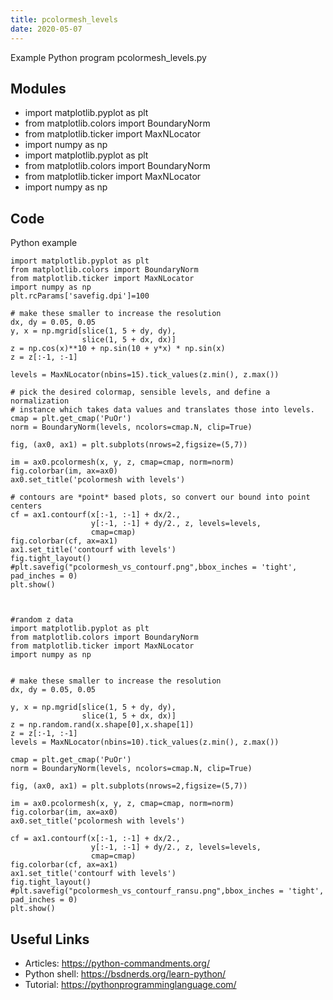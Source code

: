 ```yaml
---
title: pcolormesh_levels
date: 2020-05-07
---
```

Example Python program pcolormesh_levels.py

## Modules

* import matplotlib.pyplot as plt
* from matplotlib.colors import BoundaryNorm
* from matplotlib.ticker import MaxNLocator
* import numpy as np
* import matplotlib.pyplot as plt
* from matplotlib.colors import BoundaryNorm
* from matplotlib.ticker import MaxNLocator
* import numpy as np

## Code

Python example

    import matplotlib.pyplot as plt
    from matplotlib.colors import BoundaryNorm
    from matplotlib.ticker import MaxNLocator
    import numpy as np
    plt.rcParams['savefig.dpi']=100
    
    # make these smaller to increase the resolution
    dx, dy = 0.05, 0.05
    y, x = np.mgrid[slice(1, 5 + dy, dy),
                    slice(1, 5 + dx, dx)]
    z = np.cos(x)**10 + np.sin(10 + y*x) * np.sin(x)
    z = z[:-1, :-1]
    
    levels = MaxNLocator(nbins=15).tick_values(z.min(), z.max())
    
    # pick the desired colormap, sensible levels, and define a normalization
    # instance which takes data values and translates those into levels.
    cmap = plt.get_cmap('PuOr')
    norm = BoundaryNorm(levels, ncolors=cmap.N, clip=True)
    
    fig, (ax0, ax1) = plt.subplots(nrows=2,figsize=(5,7))
    
    im = ax0.pcolormesh(x, y, z, cmap=cmap, norm=norm)
    fig.colorbar(im, ax=ax0)
    ax0.set_title('pcolormesh with levels')
    
    # contours are *point* based plots, so convert our bound into point centers
    cf = ax1.contourf(x[:-1, :-1] + dx/2.,
                      y[:-1, :-1] + dy/2., z, levels=levels,
                      cmap=cmap)
    fig.colorbar(cf, ax=ax1)
    ax1.set_title('contourf with levels')
    fig.tight_layout()
    #plt.savefig("pcolormesh_vs_contourf.png",bbox_inches = 'tight', pad_inches = 0)
    plt.show()
    
    
    
    #random z data 
    import matplotlib.pyplot as plt
    from matplotlib.colors import BoundaryNorm
    from matplotlib.ticker import MaxNLocator
    import numpy as np
    
    
    # make these smaller to increase the resolution
    dx, dy = 0.05, 0.05
    
    y, x = np.mgrid[slice(1, 5 + dy, dy),
                    slice(1, 5 + dx, dx)]
    z = np.random.rand(x.shape[0],x.shape[1])
    z = z[:-1, :-1]
    levels = MaxNLocator(nbins=10).tick_values(z.min(), z.max())
    
    cmap = plt.get_cmap('PuOr')
    norm = BoundaryNorm(levels, ncolors=cmap.N, clip=True)
    
    fig, (ax0, ax1) = plt.subplots(nrows=2,figsize=(5,7))
    
    im = ax0.pcolormesh(x, y, z, cmap=cmap, norm=norm)
    fig.colorbar(im, ax=ax0)
    ax0.set_title('pcolormesh with levels')
    
    cf = ax1.contourf(x[:-1, :-1] + dx/2.,
                      y[:-1, :-1] + dy/2., z, levels=levels,
                      cmap=cmap)
    fig.colorbar(cf, ax=ax1)
    ax1.set_title('contourf with levels')
    fig.tight_layout()
    #plt.savefig("pcolormesh_vs_contourf_ransu.png",bbox_inches = 'tight', pad_inches = 0)
    plt.show()

## Useful Links

- Articles: https://python-commandments.org/
- Python shell: https://bsdnerds.org/learn-python/
- Tutorial: https://pythonprogramminglanguage.com/
